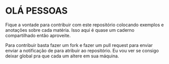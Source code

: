 <h1> OLÁ PESSOAS </h1>
Fique a vontade para contribuir com este repositório colocando exemplos e anotações sobre cada matéria. Isso
aqui é quase um caderno compartilhado então aproveite.

Para contribuir basta fazer um fork e fazer um pull request para enviar enviar a notificação de para atribuir ao repositório.
Eu vou ver se consigo deixar global pra que cada um altere em sua máquina.

